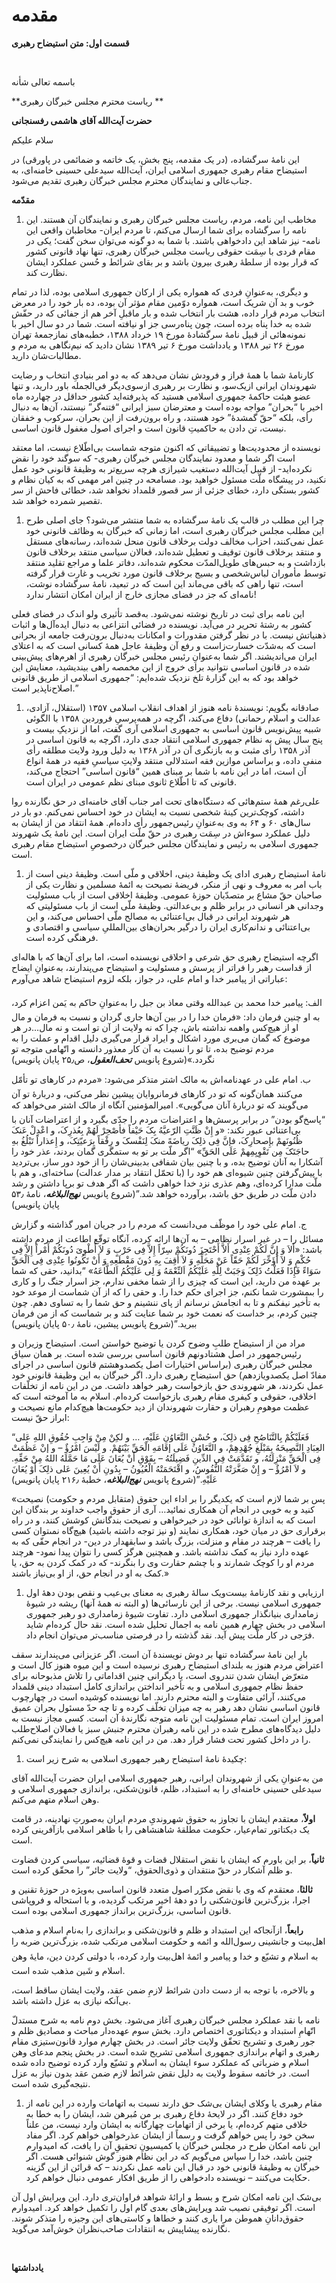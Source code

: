 # مقدمه

                            

**قسمت اول: متن استیضاح رهبری**

 

باسمه تعالی شأنه

**ریاست محترم مجلس خبرگان رهبری **

**حضرت آیت‌الله آقای هاشمی رفسنجانی**

سلام علیکم

این نامۀ سرگشاده، (در یک مقدمه، پنج بخش، یک خاتمه و ضمائمی در پاورقی) در استیضاح مقام رهبری جمهوری اسلامی ایران، آیت‌الله سیدعلی حسینی خامنه‌ای، به جناب‌عالی و نمایندگان محترم مجلس خبرگان رهبری تقدیم می‌شود.

**مقدّمه**

1.  مخاطب این نامه، مردم، ریاست مجلس خبرگان رهبری و نمایندگان آن هستند. این نامه را سرگشاده برای شما ارسال می‌کنم، تا مردم ایران- مخاطبان واقعی این نامه- نیز شاهد این دادخواهی باشند. با شما به دو گونه می‌توان سخن گفت؛ یکی در مقام فردی با سِمَت حقوقی ریاست مجلس خبرگان رهبری، تنها نهاد قانونی کشور که قرار بوده از سلطۀ رهبری بیرون باشد و بر بقای شرائط و حُسن عملکرد ایشان نظارت کند.

و دیگری، به‌عنوانِ فردی که همواره یکی از ارکان جمهوری اسلامی بوده، لذا در تمام خوب و بد آن شریک است، همواره دوّمین مقام مؤثر آن بوده، ده بار خود را در معرض انتخاب مردم قرار داده، هشت بار انتخاب شده و بار ماقبلِ آخر هم از جفائی که در حقّش شده به خدا پناه برده است، چون پناه‌رسی جز او نیافته است. شما در دو سال اخیر با نمونه‌هائی از قبیل نامۀ سرگشادۀ مورخ ۱۹ خرداد ۱۳۸۸، خطبه‌های نمازجمعۀ تهران مورخ ۲۶ تیر ۱۳۸۸ و یادداشت مورخ ۶ تیر ۱۳۸۹ نشان دادید که نیم‌نگاهی به مردم و مطالبات‌شان دارید.

کارنامۀ شما با همۀ فراز و فرودش نشان می‌دهد که به دو امر بنیادیِ انتخاب و رضایت شهروندان ایرانی ازیک‌سو، و نظارت بر رهبری ازسوی‌دیگر فی‌الجمله باور دارید، و تنها عضو هیئت حاکمۀ جمهوری اسلامی هستید که پذیرفته‌اید کشور حداقل در چهارده ماه اخیر با “بحران” مواجه بوده است و معترضان سبز ایرانی “فتنه‌گر” نیستند، آن‌ها به دنبال رأی، بلکه “حقّ گمشدۀ” خود هستند، و راه برون‌رفت از این بحران، سرکوب و خفقان نیست، تن دادن به حاکمیتِ قانون است و اجرای اصول مغفول قانون اساسی.

نویسنده از محدودیت‌ها و تضییقاتی که اکنون متوجه شماست بی‌اطّلاع نیست، اما معتقد است اگر شما و معدود نمایندگان مجلس خبرگان رهبری- که سوگند خود را نقض نکرده‌اید- از قبیل آیت‌الله دستغیب شیرازی هرچه سریع‌تر به وظیفۀ قانونی خود عمل نکنید، در پیشگاه ملّت مسئول خواهید بود. مسامحه در چنین امر مهمی که به کیان نظام و کشور بستگی دارد، خطای جزئی از سر قصور قلمداد نخواهد شد، خطائی فاحش از سر تقصیر شمرده خواهد شد.

1.  چرا این مطلب در قالب یک نامۀ سرگشاده به شما منتشر می‌شود؟ جای اصلی طرح این مطلب مجلس خبرگان رهبری است، اما زمانی که خبرگان به وظائف قانونی خود عمل نمی‌کنند، احزاب مخالف دولت برخلاف قانون منحل شده‌اند، رسانه‌های مستقل و منتقد برخلاف قانون توقیف و تعطیل شده‌اند، فعالان سیاسی منتقد برخلاف قانون بازداشت و به حبس‌های طویل‌المدّت محکوم شده‌اند، دفاتر علما و مراجع تقلید منتقد توسط مأموران لباس‌شخصی و بسیج برخلاف قانون مورد تخریب و غارت قرار گرفته است، تنها راهی که باقی می‌ماند این است که در تبعید، نامۀ سرگشاده نوشت، نامه‌ای که جز در فضای مجازی خارج از ایران امکان انتشار ندارد!

این نامه برای ثبت در تاریخ نوشته نمی‌شود. به‌قصد تأثیری ولو اندک در فضای فعلی کشور به رشتۀ تحریر در می‌آید. نویسنده در فضائی انتزاعی به دنبال ایده‌آل‌ها و اثبات ذهنیاتش نیست. با در نظر گرفتن مقدورات و امکانات به‌دنبال برون‌رفت جامعه از بحرانی است که به‌شدّت خسارت‌زاست و رفع آن وظیفۀ عاجل همۀ کسانی است که به اعتلای ایران می‌اندیشند. اگر شما به‌عنوانِ رئیس مجلس خبرگان رهبری از اهرم‌های پیش‌بینی شده در قانون اساسی نتوانید برای خروج از این مخمصه راهی بیندیشید، معنایش این خواهد بود که به این گزارۀ تلخ نزدیک شده‌ایم: “جمهوری اسلامی از طریق قانونی اصلاح‌ناپذیر است.”

1.  صادقانه بگویم: نویسندۀ نامه هنوز از اهداف انقلاب اسلامی ۱۳۵۷ (استقلال، آزادی، عدالت و اسلام رحمانی) دفاع می‌کند، اگرچه در همه‌پرسیِ فروردین ۱۳۵۸ با الگوئی شبیه پیش‌نویس قانون اساسی به جمهوری اسلامی آری گفت، اما از نزدیکِ بیست و پنج سال پیش به نظام جمهوری اسلامی انتقاد جدی دارد، اگرچه به قانون اساسی در آذر ۱۳۵۸ رأی مثبت و به بازنگری آن در آذر ۱۳۶۸ به دلیل ورود ولایت مطلقه رأی منفی داده، و براساس موازین فقه استدلالی منتقد ولایتِ سیاسیِ فقیه در همۀ انواع آن است، اما در این نامه با شما بر مبنای همین “قانون اساسی” احتجاج می‌کند، قانونی که تا اطّلاع ثانوی مبنای نظم عمومی در ایران است.

علی‌رغم همۀ ستم‌هائی که دستگاه‌های تحت امر جناب آقای خامنه‌ای در حق نگارنده روا داشته، کوچک‌ترین کینۀ شخصی نسبت به ایشان در خود احساس نمی‌کنم. دو بار در سال‌های ۶۰ و ۶۴ به وی به‌عنوانِ رئیس‌جمهور رأی داده‌ام. همۀ انتقاد من از ایشان به دلیل عملکرد سوءاش در سِمَت رهبری در حقّ ملّت ایران است. این نامۀ یک شهروند جمهوری اسلامی به رئیس و نمایندگان مجلس خبرگان درخصوصِ استیضاح مقام رهبری است.

1.  نامۀ استیضاح رهبری ادای یک وظیفۀ دینی، اخلاقی و ملّی است. وظیفۀ دینی است از باب امر به معروف و نهی از منکر، فریضۀ نصیحت به ائمۀ مسلمین و نظارت یکی از صاحبان حقّ مشاع بر متصدّیان حوزۀ عمومی. وظیفۀ اخلاقی است از باب مسئولیت وجدانی هر انسانی در برابر ظلم و بی‌عدالتی. وظیفۀ ملّی است از باب مسئولیتی که هر شهروند ایرانی در قبال بی‌اعتنائی به مصالح ملّی احساس می‌کند، و این بی‌اعتنائی و ندانم‌کاری ایران را درگیر بحران‌های بین‌المللیِ سیاسی و اقتصادی و فرهنگی کرده است.

اگرچه استیضاح رهبری حق شرعی و اخلاقی نویسنده است، اما برای آن‌ها که با هاله‌ای از قداست رهبر را فراتر از پرسش و مسئولیت و استیضاح می‌پندارند، به‌عنوانِ ایضاح عباراتی از پیامبر خدا و امام علی، در جواز، بلکه لزوم استیضاح شاهد می‌آورم:

الف: پیامبر خدا محمد بن عبدالله وقتی معاذ بن جبل را به‌عنوانِ حاکم به یَمن اعزام کرد، به او چنین فرمان داد: «فرمان خدا را در بین آن‌ها جاری گردان و نسبت به فرمان و مال او از هیچ‌کس واهمه نداشته باش، چرا که نه ولایت از آن تو است و نه مال…در هر موضوع که گمان می‌بری مورد اشکال و ایراد قرار می‌گیری دلیل اقدام و عملت را به مردم توضیح بده، تا تو را نسبت به آن کار معذور دانسته و اتّهامی متوجه تو نگردد.»(شروع پانویس **_تحف‌العقول_**، ص۲۵٫ پایان پانویس)

ب. امام علی در عهدنامه‌اش به مالک اشتر متذکر می‌شود: «مردم در کارهای تو تأمّل می‌کنند همان‌گونه که تو در کارهای فرمانروایان پیشین نظر می‌کنی، و دربارۀ تو آن می‌گویند که تو دربارۀ آنان می‌گویی». امیرالمؤمنین آنگاه از مالک اشتر می‌خواهد که “پاسخ‌گو بودن” در برابر پرسش‌ها و اعتراضات مردم را جدّی بگیرد و از اعتراضات آنان با بی‌اعتنائی عبور نکند: «و إِنْ ظَنَّتِ الرّعیَّهُ بِکَ حَیْفاً فأصْحِرْ لَهُمْ بِعُذرِکَ، و اعْدِلْ عَنکَ ظُنُونَهمْ بإِصحارِکَ، فإنَّ فِی ذلِکَ ریاضَهً منکَ لِنَفْسکَ و رِفْقاً بِرَعیّتِکَ، و إِعذاراً تَبْلُغُ بهِ حاجَتَکَ مِن تَقْوِیِمِهمْ عَلَی الحَقِّ» “اگر ملّت بر تو به ستمگرى گمان بردند، عذر خود را آشکارا به آنان توضیح بده، و با چنین بیان شفافی بدبینی‌شان را از خود دور ساز، بی‌تردید با پیش‌گرفتن چنین شیوه‌ای هم خود را (با تحمّل انتقاد بر مدار عدالت) ساخته‌ای، و هم با ملّت مدارا کرده‌اى، وهم عذرى نزد خدا خواهی داشت که اگر هدف تو برپا داشتن و رشد دادن ملّت در طریق حق باشد، برآورده خواهد شد.”(شروع پانویس **_نهج‌البلاغه_**، نامۀ ۵۳٫ پایان پانویس)

ج. امام علی خود را موظّف می‌دانست که مردم را در جریان امور گذاشته و گزارش مسائل را – در غیر اسرار نظامی – به آن‌ها ارائه کرده، آنگاه توقّع اطاعت از مردم داشته باشد: «أَلاَ وَ إِنَّ لَکُمْ عِنْدِی أَلاَّ أَحْتَجِزَ دُونَکُمْ سِرّاً إِلاَّ فِی حَرْبٍ وَ لاَ أَطْوِیَ دُونَکُمْ أَمْراً إِلاَّ فِی حُکْمٍ وَ لاَ أُؤَخِّرَ لَکُمْ حَقّاً عَنْ مَحَلِّهِ وَ لاَ أَقِفَ بِهِ دُونَ مَقْطَعِهِ وَ أَنْ تَکُونُوا عِنْدِی فِی اَلْحَقِّ سَوَاءً فَإِذَا فَعَلْتُ ذَلِکَ وَجَبَتْ لِلَّهِ عَلَیْکُمُ اَلنِّعْمَهُ وَ لِی عَلَیْکُمُ اَلطَّاعَهُ» “بدانید، حقى که شما بر عهده من دارید، این است که چیزى را از شما مخفى ندارم، جز اسرار جنگ را و کارى را بى‏مشورت شما نکنم، جز اجراى حکم خدا را. و حقى را که از آن شماست از موعد خود به تأخیر نیفکنم و تا به انجامش نرسانم از پاى ننشینم و حق شما را به تساوى دهم. چون چنین کردم، بر خداست که نعمت خود بر شما عنایت کند و بر شماست که از من فرمان ببرید.”(شروع پانویس پیشین، نامۀ ۵۰٫ پایان پانویس)

مراد من از استیضاح طلبِ وضوح کردن یا توضیح خواستن است. استیضاح وزیران و رئیس‌جمهور در اصل هشتادونهم قانون اساسی بررسی شده است. بر همان سیاق مجلس خبرگان رهبری (براساس اختیارات اصل یکصدوهشتم قانون اساسی در اجرای مفادّ اصل یکصدویازدهم) حق استیضاح رهبری دارد. اگر خبرگان به این وظیفۀ قانونی خود عمل نکردند، هر شهروندی حق بازخواست رهبر خواهد داشت. من در این نامه از تخلّفات اخلاقی، حقوقی و کیفری مقام رهبری بازخواست کرده‌ام. اسلام به ما آموخته است که عظمت موهومِ رهبران و حقارت شهروندان از دید حکومت‌ها هیچ‌کدام مانع نصیحت و ابراز حقّ نیست:

“فَعَلَیْکُمْ بِالتَّنَاصُحِ فِی ذلِکَ، و حُسْنِ التَّعَاوُنِ عَلَیْهِ، … و لکِنْ مِنْ وَاجِبِ حُقُوقِ اللهِ عَلى العِبَادِ النَّصِیحَهُ بِمَبْلَغِ جُهْدِهِمْ، و التَّعَاوُنُ عَلَى إقَامَهِ الْحَقِّ بَیْنَهُمْ. و لَیْسَ امْرُؤٌ – و إنْ عَظُمَتْ فِی الْحَقِّ مَنْزِلَتُهُ، و تَقَدَّمَتْ فِی الدِّینِ فَضِیلَتُهُ – بِفَوْقِ أَنْ یُعَانَ عَلَى مَا حَمَّلَهُ اللهُ مِنْ حَقِّهِ. و لاَ امْرُؤٌ – و إِنْ صَغَّرَتْهُ النُّفُوسُ، و اقْتَحَمَتْهُ الْعُیُونُ – بِدُونِ أَنْ یُعِینَ عَلى ذلِکَ أَوْ یُعَانَ عَلَیْهِ.”(شروع پانویس **_نهج‌البلاغه_**، خطبۀ ۲۱۶٫ پایان پانویس)

«پس بر شما لازم است که یکدیگر را بر اداء این حقوق (متقابل مردم و حکومت) نصیحت کنید و به خوبى‏ در انجام آن همکارى نمائید… آری از حقوق واجب خداوند بر بندگان این است که به اندازۀ توانائى خود در خیرخواهى و نصیحت‏ بندگانش کوشش کنند، و در راه‏ برقرارى حق در میان خود، همکارى نمایند (و نیز توجه داشته باشید) هیچ‌گاه نمى‏توان کسى را یافت – هرچند در مقام و منزلت، بزرگ باشد و سابقه‏دار در دین- در انجام حقّى که‏ به عهده دارد نیاز به کمک نداشته باشد. و همچنین هرگز کسى را نتوان پیدا نمود- هرچند مردم ‏او را کوچک شمارند و با چشم حقارت وى را بنگرند- که در کمک کردن به حق، یا کمک به‏ او در انجام حق، از او بی‌نیاز باشند.»

1.  ارزیابی و نقد کارنامۀ بیست‌ویک سالۀ رهبری به معنای بی‌عیب و نقص بودن دهۀ اول جمهوری اسلامی نیست. برخی از این نارسائی‌ها (و البته نه همۀ آنها) ریشه در شیوۀ زمامداری بنیانگذار جمهوری اسلامی دارد. تفاوت شیوۀ زمامداری دو رهبر جمهوری اسلامی در بخش چهارم همین نامه به اجمال تحلیل شده است. نقد حال کرده‌ام شاید فرَجی در کار ملّت پیش آید. نقد گذشته را در فرصتی مناسب‌تر می‌توان انجام داد.

بارِ این نامۀ سرگشاده تنها بر دوش نویسندۀ آن است. اگر عزیزانی می‌پندارند سقف اعتراض مردم هنوز به بلندای استیضاح رهبری نرسیده است و این میوه هنوز کال است و متعرّض ایشان شدن تندروی است، یا دیگرانی چنین اقداماتی را تلاش مذبوحانه برای حفظ نظام جمهوری اسلامی و به تأخیر انداختن براندازی کامل استبداد دینی قلمداد می‌کنند، آرائی متفاوت و البته محترم دارند. اما نویسنده کوشیده است در چهارچوب قانون اساسی نشان دهد رهبر به چه میزان تخلّف کرده و تا چه حدّ مسئول بحران عمیق امروز ایران است. تمام مسئولیت این نامه متوجه نگارندۀ آن است. کسی مجاز نیست به دلیل دیدگاه‌های مطرح شده در این نامه رهبران محترم جنبش سبز یا فعالان اصلاح‌طلب را در داخل کشور تحت فشار قرار دهد. من در این نامه هیچ‌کس را نمایندگی نمی‌کنم.

1.  چکیدۀ نامۀ استیضاح رهبر جمهوری اسلامی به شرح زیر است:

من به‌عنوانِ یکی از شهروندان ایرانی، رهبر جمهوری اسلامی ایران حضرت آیت‌الله آقای سیدعلی حسینی خامنه‌ای را به استبداد، ظلم، قانون‌شکنی، براندازی جمهوری اسلامی و وهن اسلام متهم می‌کنم.

**اولاً**، معتقدم ایشان با تجاوز به حقوق شهروندیِ مردم ایران به‌صورتِ نهادینه، در قامت یک دیکتاتور تمام‌عیار، حکومت مطلقۀ شاهنشاهی را با ظاهر اسلامی بازآفرینی کرده است.

**ثانیاً**، بر این باورم که ایشان با نقض استقلال قضات و قوۀ قضائیه، سیاسی کردن قضاوت و ظلم آشکار در حقّ منتقدان و ذوی‌الحقوق، “ولایت جائر” را محقّق کرده است.

**ثالثا**ً، معتقدم که وی با نقض مکرّر اصول متعدد قانون اساسی به‌ویژه در حوزۀ تقنین و اجرا، بزرگ‌ترین قانون‌شکنی را دو دهۀ اخیر مرتکب گردیده، و با استحاله و فروپاشی قانون اساسی، بزرگ‌ترین برانداز جمهوری اسلامی بوده است.

**رابعاً**، ازآنجاکه این استبداد و ظلم و قانون‌شکنی و براندازی را به‌نام اسلام و مذهب اهل‌بیت و جانشینی رسول‌الله و ائمه و حکومت اسلامی مرتکب شده، بزرگ‌ترین ضربه را به اسلام و تشیّع و خدا و پیامبر و ائمۀ اهل‌بیت وارد کرده، با دولتی کردن دین، مایۀ وهن اسلام و شَین مذهب شده است.

و بالاخره، با توجه به از دست دادن شرائط لازمِ ضمن عقد، ولایت ایشان ساقط است، بی‌آنکه نیازی به عزل داشته باشد.

نامه با نقد عملکرد مجلس خبرگان رهبری آغاز می‌شود. بخش دوم نامه به شرح مستدلّ اتّهامِ استبداد و دیکتاتوری اختصاص دارد. بخش سوم عهده‌دار مباحث و مصادیق ظلم و جور رهبری و تشریح تحقّق ولایت جائر است. در بخش چهارم موارد قانون‌ستیزی مقام رهبری و اتهام براندازی جمهوری اسلامی تشریح شده است. در بخش پنجم مدعای وهن اسلام و ضرباتی که عملکرد سوء ایشان به اسلام و تشیّع وارد کرده توضیح داده شده است. در خاتمه سقوط ولایت به دلیل نقض شرائط لازم ضمن عقد بدون نیاز به عزل نتیجه‌گیری شده است.

1.  مقام رهبری یا وکلای ایشان بی‌شک حق دارند نسبت به اتهامات وارده در این نامه از خود دفاع کنند. اگر در لایحۀ دفاع رهبری بر من مُبرهن شد، ایشان را به خطا به خلافی متهم کرده‌ام، یا برخی از اتهامات چهارگانه به ایشان وارد نیست، من علناً سخن خود را پس خواهم گرفت و رسماً از ایشان عذرخواهی خواهم کرد. اگر مفاد این نامه امکان طرح در مجلس خبرگان یا کمیسیونِ تحقیقِ آن را یافت، که امیدوارم چنین باشد، خدا را سپاس می‌گویم که در این نظام هنوز گوش شنوائی هست. اگر خبرگان به وظیفۀ قانونی خود در قبال این نامه عمل نکردند – که قرائن از این گزینه حکایت می‌کنند – نویسنده دادخواهی را از طریق افکار عمومی دنبال خواهم کرد.

بی‌شک این نامه امکان شرح و بسط و ارائۀ شواهد فراوان‌تری دارد. این ویرایش اول آن است. اگر توفیقی نصیب شد ویرایش‌های بعدی گام اول را تکمیل خواهد کرد. امیدوارم حقوق‌دانانِ هموطن مرا یاری کنند و خطاها و کاستی‌های این وجیزه را متذکر شوند. نگارنده پیشاپیش به انتقادات صاحب‌نظران خوش‌آمد می‌گوید.

 

**یادداشتها**





                            

                        